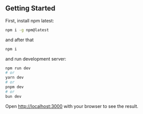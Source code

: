## Getting Started

First, install npm latest:
```bash
npm i -g npm@latest
```
and after that
```bash
npm i
```
and  run development server:

```bash
npm run dev
# or
yarn dev
# or
pnpm dev
# or
bun dev
```

Open [http://localhost:3000](http://localhost:3000) with your browser to see the result.
